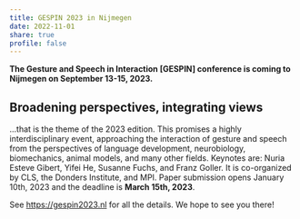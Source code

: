 ```yaml
---
title: GESPIN 2023 in Nijmegen
date: 2022-11-01
share: true
profile: false
---
```


**The Gesture and Speech in Interaction [GESPIN] conference is coming to Nijmegen on September 13-15, 2023.**

<!--more-->

## Broadening perspectives, integrating views

...that is the theme of the 2023 edition. This promises a highly interdisciplinary event, approaching the interaction of gesture and speech from the perspectives of language development, neurobiology, biomechanics, animal models, and many other fields. Keynotes are: Nuria Esteve Gibert, Yifei He, Susanne Fuchs, and Franz Goller. It is co-organized by CLS, the Donders Institute, and MPI. Paper submission opens January 10th, 2023 and the deadline is **March 15th, 2023**.

See https://gespin2023.nl for all the details. We hope to see you there!

